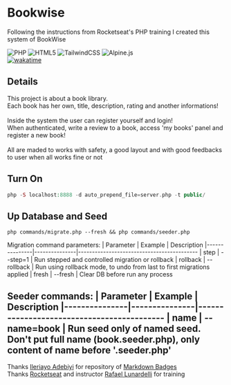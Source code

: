 # Bookwise

Following the instructions from Rocketseat's PHP training I created this system of BookWise

![PHP](https://img.shields.io/badge/php-%23777BB4.svg?style=for-the-badge&logo=php&logoColor=white)
![HTML5](https://img.shields.io/badge/html5-%23E34F26.svg?style=for-the-badge&logo=html5&logoColor=white)
![TailwindCSS](https://img.shields.io/badge/tailwindcss-%2338B2AC.svg?style=for-the-badge&logo=tailwind-css&logoColor=white)
![Alpine.js](https://img.shields.io/badge/alpinejs-white.svg?style=for-the-badge&logo=alpinedotjs&logoColor=%238BC0D0)\
[![wakatime](https://wakatime.com/badge/user/435e55fb-0356-4dac-9f26-0e167b1feaf4/project/fe728e98-dcbe-4a94-9aa6-bea509e01cfc.svg)](https://wakatime.com/badge/user/435e55fb-0356-4dac-9f26-0e167b1feaf4/project/fe728e98-dcbe-4a94-9aa6-bea509e01cfc)

## Details

This project is about a book library.\
Each book has her own, title, description, rating and another informations!\
\
Inside the system the user can register yourself and login!\
When authenticated, write a review to a book, access 'my books' panel and register a new book!\
\
All are maded to works with safety, a good layout and with good feedbacks to user when all works fine or not

## Turn On

```php
php -S localhost:8888 -d auto_prepend_file=server.php -t public/
```

## Up Database and Seed

```prompt
php commands/migrate.php --fresh && php commands/seeder.php
```

Migration command parameters:
| Parameter     | Example       | Description
|---------------|---------------|-------------------------------------------
| step          | --step=1      | Run stepped and controlled migration or rollback
| rollback      | --rollback    | Run using rollback mode, to undo from last to first migrations applied
| fresh         | --fresh       | Clear DB before run any process

Seeder commands:
| Parameter     | Example       | Description
|---------------|---------------|-------------------------------------------
| name          | --name=book   | Run seed only of named seed. Don't put full name (book.seeder.php), only content of name before '.seeder.php'
---

Thanks [Ileriayo Adebiyi](https://github.com/Ileriayo) for repository of [Markdown Badges](https://github.com/Ileriayo/markdown-badges)\
Thanks [Rocketseat](https://app.rocketseat.com.br) and instructor [Rafael Lunardelli](https://github.com/pinguimdolaravel) for training
